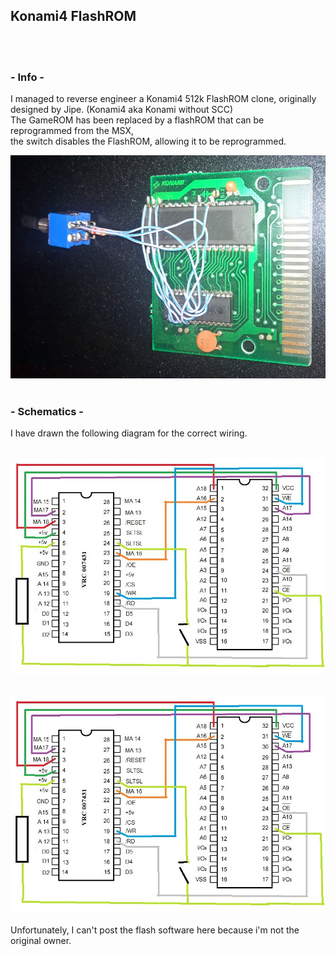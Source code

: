 ## Konami4 FlashROM
<br/><br/>  
### - Info -
I managed to reverse engineer a Konami4 512k FlashROM clone, originally designed by Jipe. (Konami4 aka Konami without SCC)  
The GameROM has been replaced by a flashROM that can be reprogrammed from the MSX,  
the switch disables the FlashROM, allowing it to be reprogrammed.

![Konami4FlahRom](Konami4FlahROM.jpg "Konami 4 FlahROM")
<br/><br/>

### - Schematics -
I have drawn the following diagram for the correct wiring.<br/><br/>

![Konami4FlahRomSchematics](Konami4FlahROMSchematics.jpg "Konami 4 FlahROM Schematics")
<br/><br/>

![Konami4FlahRom](Konami4FlahROMSchematics.jpg "Konami 4 FlahROM")
<br/><br/>
Unfortunately, I can't post the flash software here because i'm not the original owner.